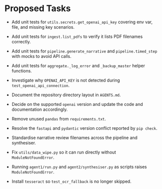# Proposed Tasks


- Add unit tests for `utils.secrets.get_openai_api_key` covering env var, file, and missing key scenarios.

- Add unit tests for `ingest.list_pdfs` to verify it lists PDF filenames correctly.

- Add unit tests for `pipeline.generate_narrative` and `pipeline.timed_step` with mocks to avoid API calls.
- Add unit tests for `aggregate._log_error` and `_backup_master` helper functions.



- Investigate why `OPENAI_API_KEY` is not detected during `test_openai_api_connection`.
- Document the repository directory layout in `AGENTS.md`.
- Decide on the supported `openai` version and update the code and documentation accordingly.
- Remove unused `pandas` from `requirements.txt`.
- Resolve the `fastapi` and `pydantic` version conflict reported by `pip check`.
- Standardise narrative review filenames across the pipeline and synthesiser.
- Fix `utils/data_wipe.py` so it can run directly without `ModuleNotFoundError`.
- Running `agent1/run.py` and `agent2/synthesiser.py` as scripts raises `ModuleNotFoundError`.
- Install `tesseract` so `test_ocr_fallback` is no longer skipped.

